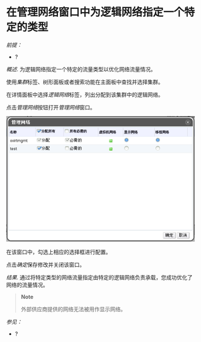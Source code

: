  # 在管理网络窗口中为逻辑网络指定一个特定的类型

*前提：*

-   ?

*概述*.
为逻辑网络指定一个特定的流量类型以优化网络流量情况。

使用*集群*标签、树形面板或者搜索功能在主面板中查找并选择集群。

在详情面板中选择*逻辑网络*标签，列出分配到该集群中的逻辑网络。

点击*管理网络*按钮打开*管理网络*窗口。

![管理网络窗口](../images/Logical_Networks-Manage_Networks_Window.png)

在该窗口中，勾选上相应的选择框进行配置。

点击*确定*保存修改并关闭该窗口。

*结果*.
通过将特定类型的网络流量指定由特定的逻辑网络负责承载，您成功优化了网络的流量情况。

> **Note**
>
> 外部供应商提供的网络无法被用作显示网络。

*参见：*

-   ?

